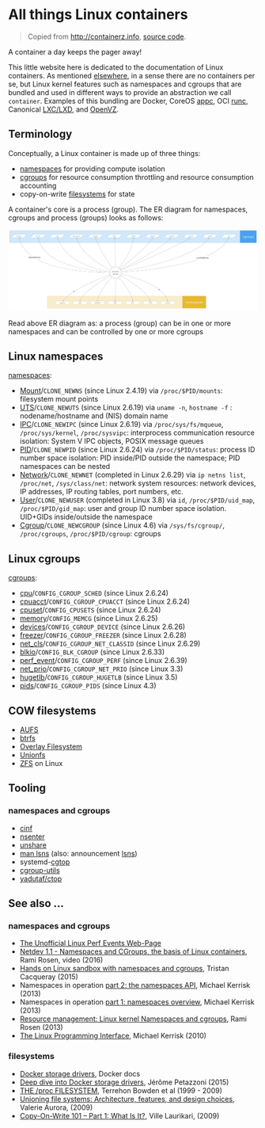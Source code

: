 # All things Linux containers

> Copied from http://containerz.info, [source code](https://github.com/mhausenblas/containerz.info).

A container a day keeps the pager away!

This little website here is dedicated to the documentation of Linux containers. As mentioned [elsewhere](https://articles.microservices.com/containers-are-a-lie-2521afda1f81), in a sense there are no containers per se, but Linux kernel features such as namespaces and cgroups that are bundled and used in different ways to provide an abstraction we call `container`. Examples of this bundling are Docker, CoreOS [appc](https://github.com/appc/spec/), OCI [runc](https://runc.io/), Canonical [LXC/LXD](https://linuxcontainers.org/), and [OpenVZ](https://openvz.org/).

## Terminology

Conceptually, a Linux container is made up of three things:

- [namespaces](http://containerz.info/#namespaces)  for providing compute isolation
- [cgroups](http://containerz.info/#cgroups)  for resource consumption throttling and resource consumption accounting
- copy-on-write  [filesystems](http://containerz.info/#filesystems)  for state

A container's core is a process (group). The ER diagram for namespaces, cgroups and process (groups) looks as follows:

![](n-p-c.png)

Read above ER diagram as: a process (group) can be in one or more namespaces and can be controlled by one or more cgroups

## Linux namespaces

[namespaces](http://man7.org/linux/man-pages/man7/namespaces.7.html):

- [Mount](http://man7.org/linux/man-pages/man7/mount_namespaces.7.html)/`CLONE_NEWNS`  (since Linux 2.4.19) via  `/proc/$PID/mounts`: filesystem mount points
- [UTS](https://lwn.net/Articles/179345/)/`CLONE_NEWUTS`  (since Linux 2.6.19) via  `uname -n`,  `hostname -f`  : nodename/hostname and (NIS) domain name
- [IPC](https://lwn.net/Articles/187274/)/`CLONE_NEWIPC`  (since Linux 2.6.19) via  `/proc/sys/fs/mqueue`,  `/proc/sys/kernel`,  `/proc/sysvipc`: interprocess communication resource isolation: System V IPC objects, POSIX message queues
- [PID](https://lwn.net/Articles/259217/)/`CLONE_NEWPID`  (since Linux 2.6.24) via  `/proc/$PID/status`: process ID number space isolation: PID inside/PID outside the namespace; PID namespaces can be nested
- [Network](https://lwn.net/Articles/219794/)/`CLONE_NEWNET`  (completed in Linux 2.6.29) via  `ip netns list`,  `/proc/net`,  `/sys/class/net`: network system resources: network devices, IP addresses, IP routing tables, port numbers, etc.
- [User](https://lwn.net/Articles/528078/)/`CLONE_NEWUSER`  (completed in Linux 3.8) via  `id`,  `/proc/$PID/uid_map`,  `/proc/$PID/gid_map`: user and group ID number space isolation. UID+GIDs inside/outside the namespace
- [Cgroup](http://man7.org/linux/man-pages/man7/cgroup_namespaces.7.html)/`CLONE_NEWCGROUP`  (since Linux 4.6) via  `/sys/fs/cgroup/`,  `/proc/cgroups`,  `/proc/$PID/cgroup`: cgroups

## Linux cgroups

[cgroups](http://man7.org/linux/man-pages/man7/cgroups.7.html):

- [cpu](https://www.kernel.org/doc/Documentation/scheduler/sched-bwc.txt)/`CONFIG_CGROUP_SCHED`  (since Linux 2.6.24)
- [cpuacct](https://www.kernel.org/doc/Documentation/cgroup-v1/cpuacct.txt)/`CONFIG_CGROUP_CPUACCT`  (since Linux 2.6.24)
- [cpuset](https://www.kernel.org/doc/Documentation/cgroup-v1/cpusets.txt)/`CONFIG_CPUSETS`  (since Linux 2.6.24)
- [memory](https://www.kernel.org/doc/Documentation/cgroup-v1/memory.txt)/`CONFIG_MEMCG`  (since Linux 2.6.25)
- [devices](https://www.kernel.org/doc/Documentation/cgroup-v1/devices.txt)/`CONFIG_CGROUP_DEVICE`  (since Linux 2.6.26)
- [freezer](https://www.kernel.org/doc/Documentation/cgroup-v1/freezer-subsystem.txt)/`CONFIG_CGROUP_FREEZER`  (since Linux 2.6.28)
- [net_cls](https://www.kernel.org/doc/Documentation/cgroup-v1/net_cls.txt)/`CONFIG_CGROUP_NET_CLASSID`  (since Linux 2.6.29)
- [blkio](https://www.kernel.org/doc/Documentation/cgroup-v1/blkio-controller.txt)/`CONFIG_BLK_CGROUP`  (since Linux 2.6.33)
- [perf_event](https://git.kernel.org/cgit/linux/kernel/git/torvalds/linux.git/plain/tools/perf/Documentation/perf-record.txt)/`CONFIG_CGROUP_PERF`  (since Linux 2.6.39)
- [net_prio](https://www.kernel.org/doc/Documentation/cgroup-v1/net_prio.txt)/`CONFIG_CGROUP_NET_PRIO`  (since Linux 3.3)
- [hugetlb](https://www.kernel.org/doc/Documentation/cgroup-v1/hugetlb.txt)/`CONFIG_CGROUP_HUGETLB`  (since Linux 3.5)
- [pids](https://www.kernel.org/doc/Documentation/cgroup-v1/pids.txt)/`CONFIG_CGROUP_PIDS`  (since Linux 4.3)

## COW filesystems

- [AUFS](http://aufs.sourceforge.net/)
- [btrfs](https://btrfs.wiki.kernel.org/)
- [Overlay Filesystem](https://www.kernel.org/doc/Documentation/filesystems/overlayfs.txt)
- [Unionfs](http://unionfs.filesystems.org/)
- [ZFS](http://zfsonlinux.org/) on Linux

## Tooling

### namespaces and cgroups

- [cinf](https://github.com/mhausenblas/cinf)
- [nsenter](http://man7.org/linux/man-pages/man1/nsenter.1.html)
- [unshare](http://man7.org/linux/man-pages/man1/unshare.1.html)
- [man lsns](http://man7.org/linux/man-pages/man8/lsns.8.html)  (also: announcement  [lsns](http://karelzak.blogspot.ie/2015/12/lsns8-new-command-to-list-linux.html))
- systemd-[cgtop](https://www.freedesktop.org/software/systemd/man/systemd-cgtop.html)
- [cgroup-utils](https://github.com/peo3/cgroup-utils)
- [yadutaf/ctop](https://github.com/yadutaf/ctop)

## See also …

### namespaces and cgroups

- [The Unofficial Linux Perf Events Web-Page](http://web.eece.maine.edu/~vweaver/projects/perf_events/index.html)
- [Netdev 1.1 - Namespaces and CGroups, the basis of Linux containers](https://www.youtube.com/watch?v=zMJD8PJKoYQ), Rami Rosen, video (2016)
- [Hands on Linux sandbox with namespaces and cgroups](https://blogs.rdoproject.org/7761/hands-on-linux-sandbox-with-namespaces-and-cgroups), Tristan Cacqueray (2015)
- Namespaces in operation  [part 2: the namespaces API](https://lwn.net/Articles/531381/), Michael Kerrisk (2013)
- Namespaces in operation  [part 1: namespaces overview](https://lwn.net/Articles/531114/), Michael Kerrisk (2013)
- [Resource management: Linux kernel Namespaces and cgroups](http://www.haifux.org/lectures/299/netLec7.pdf), Rami Rosen (2013)
- [The Linux Programming Interface](http://man7.org/tlpi/), Michael Kerrisk (2010)

### filesystems

- [Docker storage drivers](https://docs.docker.com/engine/userguide/storagedriver/), Docker docs
- [Deep dive into Docker storage drivers](http://jpetazzo.github.io/assets/2015-07-01-deep-dive-into-docker-storage-drivers.html), Jérôme Petazzoni (2015)
- [THE /proc FILESYSTEM](https://www.mjmwired.net/kernel/Documentation/filesystems/proc.txt), Terrehon Bowden et al (1999 - 2009)
- [Unioning file systems: Architecture, features, and design choices](http://lwn.net/Articles/324291/), Valerie Aurora, (2009)
- [Copy-On-Write 101 – Part 1: What Is It?](http://hackerboss.com/copy-on-write-101-part-1-what-is-it/), Ville Laurikari, (2009)
